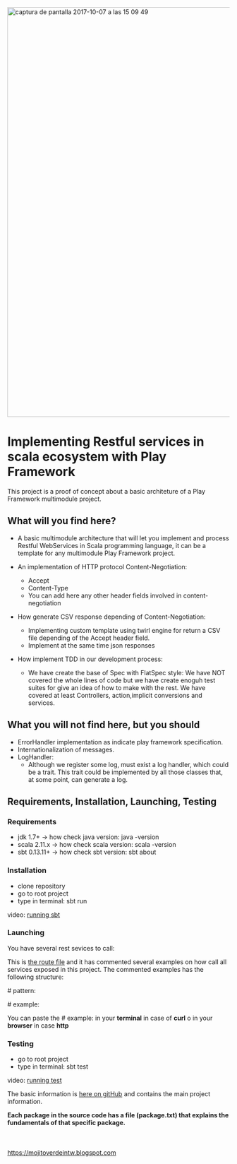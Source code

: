 
<img width="928" alt="captura de pantalla 2017-10-07 a las 15 09 49" src="https://user-images.githubusercontent.com/8100363/31313078-665da9a6-abcf-11e7-9266-932880ea6ed2.png">



# Implementing Restful services in scala ecosystem with Play Framework #

This project is a proof of concept about a basic architeture of a Play Framework multimodule project.

## What will you find here? ##

* A basic multimodule architecture that will let you implement and process Restful WebServices in Scala programming language, it can be a template for any multimodule Play Framework project.

* An implementation of HTTP protocol Content-Negotiation:
    * Accept
    * Content-Type
    * You can add here any other header fields involved in content-negotiation
    
* How generate CSV response depending of Content-Negotiation:
    * Implementing custom template using twirl engine for return a CSV file depending of the Accept header field.
    * Implement at the same time json responses
    
* How implement TDD in our development process:
    * We have create the base of Spec with FlatSpec style: We have NOT covered the whole lines of code but we have create enoguh test suites for give an idea of how to make with the rest. We have covered at least Controllers, action,implicit conversions and services. 
    
## What you will not find here, but you should ##

* ErrorHandler implementation as indicate play framework specification. 
* Internationalization of messages.
* LogHandler: 
    * Although we register some log, must exist a log handler, which could be a trait. This trait could be implemented by all those classes that, at some point, can generate a log.
   
## Requirements, Installation, Launching, Testing ##

### Requirements ###

* jdk 1.7+ -> how check java version: java -version
* scala 2.11.x -> how check scala version: scala -version
* sbt 0.13.11+ -> how check sbt version: sbt about

### Installation ###

* clone repository
* go to root project
* type in terminal: sbt run

video: [running sbt](https://youtu.be/AWP7ODqjYmI)

### Launching ###

You have several rest sevices to call:

This is [the route file](https://github.com/ldipotetjob/restfulinplay/blob/master/modules/apirest/conf/apirest.routes) and it has commented several examples on how call all services exposed in this project.
The commented examples has the following structure:

\# pattern: 

\# example: 

You can paste the \# example: in your **terminal** in case of **curl** o in your **browser** in case **http**


### Testing ###

* go to root project
* type in terminal: sbt test

video: [running test](https://youtu.be/s-jO1PFaUR4)

The basic information is [here on gitHub](https://github.com/ldipotetjob/restfulinplay/blob/master/package.txt) and contains the main project information.


**Each package in the source code has a file (package.txt) that explains the fundamentals of that specific package.**  
<br>
<br>
<br>
https://mojitoverdeintw.blogspot.com 

